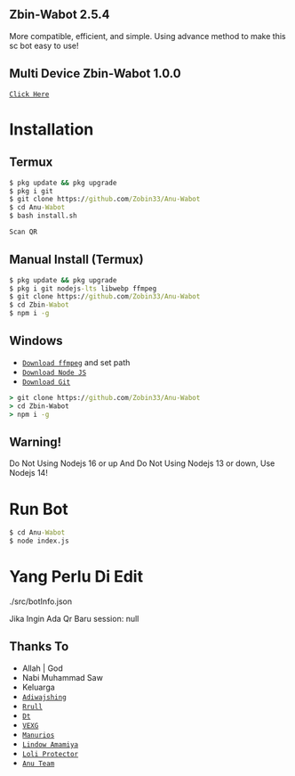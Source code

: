 ## Zbin-Wabot 2.5.4

More compatible, efficient, and simple.
Using advance method to make this sc bot easy to use!

## Multi Device Zbin-Wabot 1.0.0

[`Click Here`](https://www.github.com/Zobin33/Anu-Wabot/tree/multi-devive)

# Installation

## Termux
```cmd
$ pkg update && pkg upgrade
$ pkg i git
$ git clone https://github.com/Zobin33/Anu-Wabot
$ cd Anu-Wabot
$ bash install.sh

Scan QR
```

## Manual Install (Termux)
```cmd
$ pkg update && pkg upgrade
$ pkg i git nodejs-lts libwebp ffmpeg
$ git clone https://github.com/Zobin33/Anu-Wabot
$ cd Zbin-Wabot
$ npm i -g
```

## Windows
* [`Download ffmpeg`](https://ffmpeg.org/download.html#build-windows) and set path
* [`Download Node JS`](https://nodejs.org/en/download/)
* [`Download Git`](https://git-scm.com/downloads)
```cmd
> git clone https://github.com/Zobin33/Anu-Wabot
> cd Zbin-Wabot
> npm i -g
```
## Warning!
Do Not Using Nodejs 16 or up And Do Not Using Nodejs 13 or down, Use Nodejs 14!

# Run Bot
```cmd
$ cd Anu-Wabot
$ node index.js
```

# Yang Perlu Di Edit
 
./src/botInfo.json

Jika Ingin Ada Qr Baru session: null 

## Thanks To

* Allah | God
* Nabi Muhammad Saw
* Keluarga
* [`Adiwajshing`](https://github.com/adiwajshing/Baileys)
* [`Rrull`](https://github.com/arl03)
* [`Dt`](https://github.com/Dete4)
* [`VEXG`](https://github.com/VEXG)
* [`Manurios`](http://wa.me/50377257600)
* [`Lindow Amamiya`](https://github.com/mccnlight) 
* [`Loli Protector`](https://github.com/Arya-was) 
* [`Anu Team`](https://chat.whatsapp.com/JMGFxm0SSEF9Ajm0MWJtzh) 



